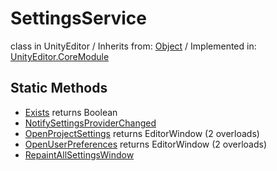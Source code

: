 # SettingsService
class in UnityEditor
 / Inherits from: <a href="https://docs.unity3d.com/6000.0/Documentation/ScriptReference/Object.html">Object</a> / Implemented in: <a href="https://docs.unity3d.com/6000.0/Documentation/ScriptReference/UnityEditor.CoreModule.html">UnityEditor.CoreModule</a>
## Static Methods
- <a href="https://docs.unity3d.com/6000.0/Documentation/ScriptReference/SettingsService.Exists.html">Exists</a> returns Boolean
- <a href="https://docs.unity3d.com/6000.0/Documentation/ScriptReference/SettingsService.NotifySettingsProviderChanged.html">NotifySettingsProviderChanged</a>
- <a href="https://docs.unity3d.com/6000.0/Documentation/ScriptReference/SettingsService.OpenProjectSettings.html">OpenProjectSettings</a> returns EditorWindow (2 overloads)
- <a href="https://docs.unity3d.com/6000.0/Documentation/ScriptReference/SettingsService.OpenUserPreferences.html">OpenUserPreferences</a> returns EditorWindow (2 overloads)
- <a href="https://docs.unity3d.com/6000.0/Documentation/ScriptReference/SettingsService.RepaintAllSettingsWindow.html">RepaintAllSettingsWindow</a>
